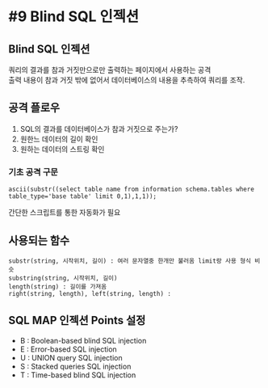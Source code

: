 #9 Blind SQL 인젝션
==================

## Blind SQL 인젝션

쿼리의 결과를 참과 거짓만으로만 출력하는 페이지에서 사용하는 공격  
출력 내용이 참과 거짓 밖에 없어서 데이터베이스의 내용을 추측하여 쿼리를 조작.

## 공격 플로우

1. SQL의 결과를 데이터베이스가 참과 거짓으로 주는가?
2. 원한느 데이터의 길이 확인
3. 원하는 데이터의 스트링 확인

### 기초 공격 구문

`ascii(substr((select table name from information schema.tables where table_type='base table' limit 0,1),1,1));`

간단한 스크립트를 통한 자동화가 필요

## 사용되는 함수
```
substr(string, 시작위치, 길이) : 여러 문자열중 한개만 불러옴 limit랑 사용 형식 비슷  
substring(string, 시작위치, 길이)  
length(string) : 길이를 가져옴  
right(string, length), left(string, length) : 
 ```
## SQL MAP 인젝션 Points 설정

* B : Boolean-based blind SQL injection
* E : Error-based SQL injection
* U : UNION query SQL injection
* S : Stacked queries SQL injection
* T : Time-based blind SQL injection
